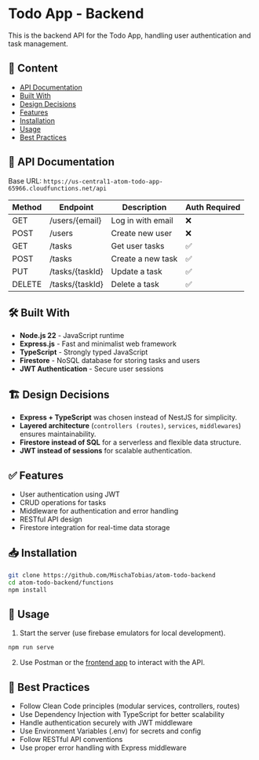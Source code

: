 # Todo App - Backend

This is the backend API for the Todo App, handling user authentication and task management.

## 🚀 Content

- [API Documentation](#api-documentation)
- [Built With](#built-with)
- [Design Decisions](#-design-decisions)
- [Features](#features)
- [Installation](#installation)
- [Usage](#usage)
- [Best Practices](#best-practices)

## 📖 API Documentation

Base URL: `https://us-central1-atom-todo-app-65966.cloudfunctions.net/api`

| Method | Endpoint        | Description       | Auth Required |
| ------ | --------------- | ----------------- | ------------- |
| GET    | /users/{email}  | Log in with email | ❌            |
| POST   | /users          | Create new user   | ❌            |
| GET    | /tasks          | Get user tasks    | ✅            |
| POST   | /tasks          | Create a new task | ✅            |
| PUT    | /tasks/{taskId} | Update a task     | ✅            |
| DELETE | /tasks/{taskId} | Delete a task     | ✅            |

## 🛠 Built With

- **Node.js 22** - JavaScript runtime
- **Express.js** - Fast and minimalist web framework
- **TypeScript** - Strongly typed JavaScript
- **Firestore** - NoSQL database for storing tasks and users
- **JWT Authentication** - Secure user sessions

## 🏗 Design Decisions

- **Express + TypeScript** was chosen instead of NestJS for simplicity.
- **Layered architecture** (`controllers (routes)`, `services`, `middlewares`) ensures maintainability.
- **Firestore instead of SQL** for a serverless and flexible data structure.
- **JWT instead of sessions** for scalable authentication.

## ✅ Features

- User authentication using JWT
- CRUD operations for tasks
- Middleware for authentication and error handling
- RESTful API design
- Firestore integration for real-time data storage

## 📥 Installation

```sh
git clone https://github.com/MischaTobias/atom-todo-backend
cd atom-todo-backend/functions
npm install
```

## 🚀 Usage

1. Start the server (use firebase emulators for local development).

```sh
npm run serve
```

2. Use Postman or the [frontend app](https://github.com/MischaTobias/atom-todo-frontend) to interact with the API.

## 📌 Best Practices

- Follow Clean Code principles (modular services, controllers, routes)
- Use Dependency Injection with TypeScript for better scalability
- Handle authentication securely with JWT middleware
- Use Environment Variables (.env) for secrets and config
- Follow RESTful API conventions
- Use proper error handling with Express middleware
